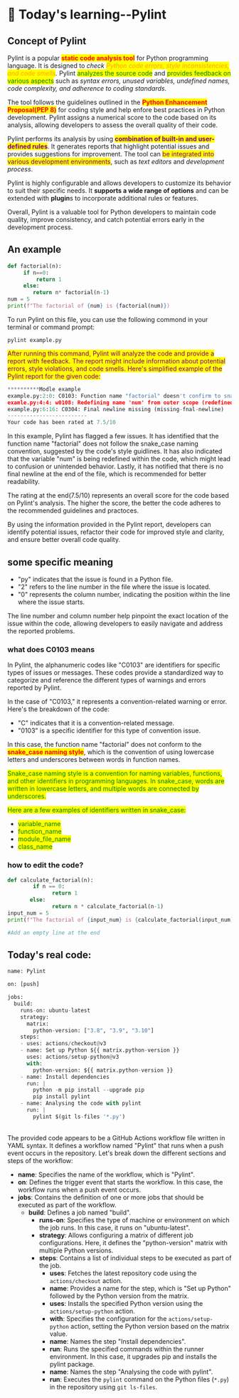 # 🐍 Today's learning--Pylint

## Concept of Pylint

Pylint is a popular <mark style="color:red;">**static code analysis tool**</mark> for Python programming language. It is designed to _check <mark style="color:orange;">Python code errors, style inconsistencies, and code smells</mark>._ Pylint <mark style="color:green;">analyzes the source code</mark> and <mark style="color:green;">provides feedback on various aspects</mark> such as _syntax errors, unused variables, undefined names, code complexity, and adherence to coding standards._

The tool follows the guidelines outlined in the <mark style="color:red;">**Python Enhancement Proposal(PEP 8)**</mark> for coding style and help enfore best practices in Python development. Pylint assigns a numerical score to the code based on its analysis, allowing developers to assess the overall quality of their code.

Pylint performs its analysis by using <mark style="color:purple;">**combination of built-in and user-defined rules**</mark>. It generates reports that highlight potential issues and provides suggestions for improvement. The tool can <mark style="color:purple;">be integrated into various development environments</mark>, such as _text editors_ and _development process_.

Pylint is highly configurable and allows developers to customize its behavior to suit their specific needs. It **supports a wide range of options** and can be extended with **plugin**s to incorporate additional rules or features.

Overall, Pylint is a valuable tool for Python developers to maintain code quality, improve consistency, and catch potential errors early in the development process.

## An example

```python
def factorial(n):
     if n==0:
         return 1
     else:
        return n* factorial(n-1)
num = 5
print(f"The factorial of {num} is {factorial(num)})
```





To run Pylint on this file, you can use the following commond in your terminal or command prompt:

```
pylint example.py

```

<mark style="color:purple;">After running this command, Pylint will analyze the code and provide a report with feedback. The report might include information about potential errors, style violations, and code smells. Here's simplified example of the Pylint report for the given code:</mark>

```python
**********Modle example
example.py:2:0: C0103: Function name "factorial" doesn't confirm to snake_case naming style (invalid-name)
examle.py:4:4: w0108: Redefining name 'num' from outer scope (redefined-outer-name)
example.py:6:16: C0304: Final newline missing (missing-fnal-newline)
-------------------------
Your code has been rated at 7.5/10
```



In this example, Pylint has flagged a few issues. It has identified that the function name "factorial" does not follow the snake\_case naming convention, suggested by the code's style guidlines. It has also indicated that the variable "num" is being redefined within the code, which might lead to confusion or unintended behavior. Lastly, it has notified that there is no final newline at the end of the file, which is recommended for better readability.

The rating at the end(7.5/10) represents an overall score for the code based on Pylint's analysis. The higher the score, the better the code adheres to the recommended guidelines and practoces.

By using the information provided in the Pylint report, developers can identify potential issues, refactor their code for improved style and clarity, and ensure better overall code quality.

## some specific meaning

* "py" indicates that the issue is found in a Python file.
* "2" refers to the line number in the file where the issue is located.
* "0" represents the column number, indicating the position within the line where the issue starts.

The line number and column number help pinpoint the exact location of the issue within the code, allowing developers to easily navigate and address the reported problems.

### what does C0103 means

In Pylint, the alphanumeric codes like "C0103" are identifiers for specific types of issues or messages. These codes provide a standardized way to categorize and reference the different types of warnings and errors reported by Pylint.

In the case of "C0103," it represents a convention-related warning or error. Here's the breakdown of the code:

* "C" indicates that it is a convention-related message.
* "0103" is a specific identifier for this type of convention issue.

In this case, the function name "factorial" does not conform to the <mark style="color:red;">**snake\_case naming style**</mark>, which is the convention of using lowercase letters and underscores between words in function names.

<mark style="color:green;">Snake\_case naming style is a convention for naming variables, functions, and other identifiers in programming languages. In snake\_case, words are written in lowercase letters, and multiple words are connected by underscores.</mark>

<mark style="color:green;">Here are a few examples of identifiers written in snake\_case:</mark>

* <mark style="color:green;">variable\_name</mark>
* <mark style="color:green;">function\_name</mark>
* <mark style="color:green;">module\_file\_name</mark>
* <mark style="color:green;">class\_name</mark>



### how to edit the code?

```python
def calculate_factorial(n):
        if n == 0: 
              return 1 
       else: 
              return n * calculate_factorial(n-1)
input_num = 5 
print(f"The factorial of {input_num} is {calculate_factorial(input_num)}")

#Add an empty line at the end
```

## Today's real code:

```python
name: Pylint

on: [push]

jobs:
  build:
    runs-on: ubuntu-latest
    strategy:
      matrix:
        python-version: ["3.8", "3.9", "3.10"]
    steps:
    - uses: actions/checkout@v3
    - name: Set up Python ${{ matrix.python-version }}
      uses: actions/setup-python@v3
      with:
        python-version: ${{ matrix.python-version }}
    - name: Install dependencies
      run: |
        python -m pip install --upgrade pip
        pip install pylint
    - name: Analysing the code with pylint
      run: |
        pylint $(git ls-files '*.py')
```



\
The provided code appears to be a GitHub Actions workflow file written in YAML syntax. It defines a workflow named "Pylint" that runs when a push event occurs in the repository. Let's break down the different sections and steps of the workflow:

* **name**: Specifies the name of the workflow, which is "Pylint".
* **on**: Defines the trigger event that starts the workflow. In this case, the workflow runs when a push event occurs.
* **jobs**: Contains the definition of one or more jobs that should be executed as part of the workflow.
  * **build**: Defines a job named "build".
    * **runs-on**: Specifies the type of machine or environment on which the job runs. In this case, it runs on "ubuntu-latest".
    * **strategy**: Allows configuring a matrix of different job configurations. Here, it defines the "python-version" matrix with multiple Python versions.
    * **steps**: Contains a list of individual steps to be executed as part of the job.
      * **uses**: Fetches the latest repository code using the `actions/checkout` action.
      * **name**: Provides a name for the step, which is "Set up Python" followed by the Python version from the matrix.
      * **uses**: Installs the specified Python version using the `actions/setup-python` action.
      * **with**: Specifies the configuration for the `actions/setup-python` action, setting the Python version based on the matrix value.
      * **name**: Names the step "Install dependencies".
      * **run**: Runs the specified commands within the runner environment. In this case, it upgrades pip and installs the pylint package.
      * **name**: Names the step "Analysing the code with pylint".
      * **run**: Executes the `pylint` command on the Python files (`*.py`) in the repository using `git ls-files`.





